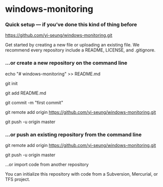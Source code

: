 # windows-monitoring

### Quick setup — if you’ve done this kind of thing before

https://github.com/yi-seung/windows-monitoring.git

Get started by creating a new file or uploading an existing file. We recommend every repository include a README, LICENSE, and .gitignore.

### …or create a new repository on the command line

echo "# windows-monitoring" >> README.md

git init

git add README.md

git commit -m "first commit"

git remote add origin https://github.com/yi-seung/windows-monitoring.git

git push -u origin master
                
### …or push an existing repository from the command line

git remote add origin https://github.com/yi-seung/windows-monitoring.git

git push -u origin master

…or import code from another repository

You can initialize this repository with code from a Subversion, Mercurial, or TFS project.
